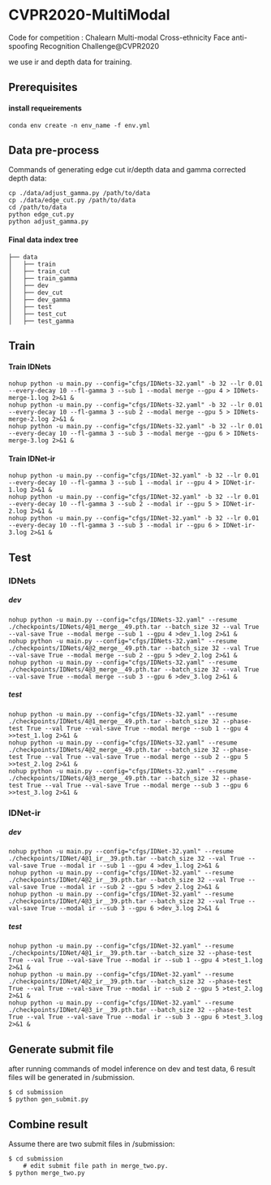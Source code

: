# CVPR2020-MultiModal

Code for competition : Chalearn Multi-modal Cross-ethnicity Face anti-spoofing Recognition Challenge@CVPR2020  

we use ir and depth data for training.


## Prerequisites

####  install requeirements
```
conda env create -n env_name -f env.yml
```
## Data pre-process
Commands of generating edge cut ir/depth data and gamma corrected depth data:
```
cp ./data/adjust_gamma.py /path/to/data
cp ./data/edge_cut.py /path/to/data
cd /path/to/data
python edge_cut.py
python adjust_gamma.py
```
#### Final data index tree
```
├── data
│   ├── train
│   ├── train_cut
│   ├── train_gamma
│   ├── dev
│   ├── dev_cut
│   ├── dev_gamma
│   ├── test
│   ├── test_cut
│   ├── test_gamma
```
## Train

####  Train IDNets
```
nohup python -u main.py --config="cfgs/IDNets-32.yaml" -b 32 --lr 0.01  --every-decay 10 --fl-gamma 3 --sub 1 --modal merge --gpu 4 > IDNets-merge-1.log 2>&1 &
nohup python -u main.py --config="cfgs/IDNets-32.yaml" -b 32 --lr 0.01  --every-decay 10 --fl-gamma 3 --sub 2 --modal merge --gpu 5 > IDNets-merge-2.log 2>&1 &
nohup python -u main.py --config="cfgs/IDNets-32.yaml" -b 32 --lr 0.01  --every-decay 10 --fl-gamma 3 --sub 3 --modal merge --gpu 6 > IDNets-merge-3.log 2>&1 &
```

####  Train IDNet-ir 
```
nohup python -u main.py --config="cfgs/IDNet-32.yaml" -b 32 --lr 0.01  --every-decay 10 --fl-gamma 3 --sub 1 --modal ir --gpu 4 > IDNet-ir-1.log 2>&1 &
nohup python -u main.py --config="cfgs/IDNet-32.yaml" -b 32 --lr 0.01  --every-decay 10 --fl-gamma 3 --sub 2 --modal ir --gpu 5 > IDNet-ir-2.log 2>&1 &
nohup python -u main.py --config="cfgs/IDNet-32.yaml" -b 32 --lr 0.01  --every-decay 10 --fl-gamma 3 --sub 3 --modal ir --gpu 6 > IDNet-ir-3.log 2>&1 &
```



## Test
### IDNets
##### dev
```
nohup python -u main.py --config="cfgs/IDNets-32.yaml" --resume ./checkpoints/IDNets/4@1_merge__49.pth.tar --batch_size 32 --val True --val-save True --modal merge --sub 1 --gpu 4 >dev_1.log 2>&1 &
nohup python -u main.py --config="cfgs/IDNets-32.yaml" --resume ./checkpoints/IDNets/4@2_merge__49.pth.tar --batch_size 32 --val True --val-save True --modal merge --sub 2 --gpu 5 >dev_2.log 2>&1 &
nohup python -u main.py --config="cfgs/IDNets-32.yaml" --resume ./checkpoints/IDNets/4@3_merge__49.pth.tar --batch_size 32 --val True --val-save True --modal merge --sub 3 --gpu 6 >dev_3.log 2>&1 &

```
##### test
```
nohup python -u main.py --config="cfgs/IDNets-32.yaml" --resume ./checkpoints/IDNets/4@1_merge__49.pth.tar --batch_size 32 --phase-test True --val True --val-save True --modal merge --sub 1 --gpu 4 >>test_1.log 2>&1 &
nohup python -u main.py --config="cfgs/IDNets-32.yaml" --resume ./checkpoints/IDNets/4@2_merge__49.pth.tar --batch_size 32 --phase-test True --val True --val-save True --modal merge --sub 2 --gpu 5 >>test_2.log 2>&1 &
nohup python -u main.py --config="cfgs/IDNets-32.yaml" --resume ./checkpoints/IDNets/4@3_merge__49.pth.tar --batch_size 32 --phase-test True --val True --val-save True --modal merge --sub 3 --gpu 6 >>test_3.log 2>&1 &
```


### IDNet-ir
##### dev
```
nohup python -u main.py --config="cfgs/IDNet-32.yaml" --resume ./checkpoints/IDNet/4@1_ir__39.pth.tar --batch_size 32 --val True --val-save True --modal ir --sub 1 --gpu 4 >dev_1.log 2>&1 &
nohup python -u main.py --config="cfgs/IDNet-32.yaml" --resume ./checkpoints/IDNet/4@2_ir__39.pth.tar --batch_size 32 --val True --val-save True --modal ir --sub 2 --gpu 5 >dev_2.log 2>&1 &
nohup python -u main.py --config="cfgs/IDNet-32.yaml" --resume ./checkpoints/IDNet/4@3_ir__39.pth.tar --batch_size 32 --val True --val-save True --modal ir --sub 3 --gpu 6 >dev_3.log 2>&1 &

```
##### test
```
nohup python -u main.py --config="cfgs/IDNet-32.yaml" --resume ./checkpoints/IDNet/4@1_ir__39.pth.tar --batch_size 32 --phase-test True --val True --val-save True --modal ir --sub 1 --gpu 4 >test_1.log 2>&1 &
nohup python -u main.py --config="cfgs/IDNet-32.yaml" --resume ./checkpoints/IDNet/4@2_ir__39.pth.tar --batch_size 32 --phase-test True --val True --val-save True --modal ir --sub 2 --gpu 5 >test_2.log 2>&1 &
nohup python -u main.py --config="cfgs/IDNet-32.yaml" --resume ./checkpoints/IDNet/4@3_ir__39.pth.tar --batch_size 32 --phase-test True --val True --val-save True --modal ir --sub 3 --gpu 6 >test_3.log 2>&1 &
```
## Generate submit file
after running commands of model inference on dev and test data, 6 result files will be generated in /submission.
```
$ cd submission
$ python gen_submit.py
```

## Combine result
Assume there are two submit files in /submission:
```
$ cd submission
    # edit submit file path in merge_two.py.
$ python merge_two.py
```